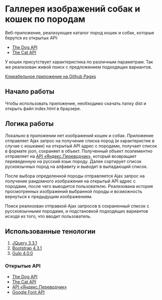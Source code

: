 # Галлерея изображений собак и кошек по породам

Веб-приложение, реализующее каталог пород кошек и собак, которые берутся из открытых API:
- [The Dog API](Http://dog.ceo/dog-api/)
- [The Cat API](Http://thecatapi.com/)

У кошек присутствует характеристика по различным параметрам.
Так же реализован живой поиск с предложением подходящих вариантов.

[Кликабельное приложение на Github Pages](https://val-alt.github.io/cats-dogs)

## Начало работы

Чтобы использовать приложение, необходимо скачать папку dist и открыть файл index.html в браузере.

## Логика работы

Локально в приложении нет изображений кошек и собак.
Приложение отправляет Ajax запрос на получение списка пород (и характеристик в случае с кошками) на открытый API адрес с породами, получает список в формате json, сохраняет в объект. Полученный объект поэлементно отправляет на [API «Яндекс.Переводчик»](Http://yandex.ru/dev/translate/), который возвращает переведенную на русский язык породу. Далее сортирует список рускоязычных пород на алфавиту и выводит в выпадающий список.  

После выбора определенной породы отправляется Ajax запрос на получение рандомного изображения на открытый API адрес с породами, после чего выводится пользователю. Реализована история просмотренных изображений выбранной породы и возможность вернуться к предыдущим изображениям.

Поиск реализован отправкой Ajax запросов в сохраненный список с русскоязычными породами, и подстановкой подходящих вариантов исходя из того, что вводит пользователь.

## Использованные тенологии

1. [JQuery 3.3.1](Http://jquery.com)
2. [Bootstrap 4.3.1](Http://getbootstrap.com/)
3. [Gulp 4.0.0](Http://gulpjs.com/)

### Открытые API

- [The Dog API](Http://dog.ceo/dog-api/)
- [The Cat API](Http://thecatapi.com/)
- [API «Яндекс.Переводчик»](Http://yandex.ru/dev/translate/)
- [Google Font API](Http://fonts.google.com/)
